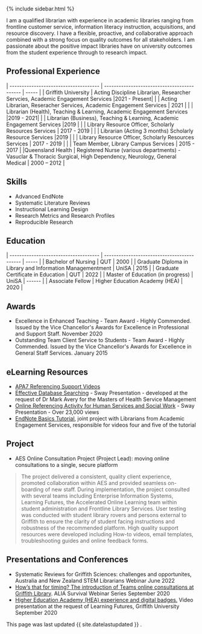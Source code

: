 
{% include sidebar.html %}

I am a qualified librarian with experience in academic libraries ranging from frontline customer service, information literacy instruction, acquisitions, and resource discovery. I have a flexible, proactive, and collaborative approach combined with a strong focus on quality outcomes for all stakeholders.
I am passionate about the positive impact libraries have on university outcomes from the student experience through to research impact. 


## Professional Experience

| ------------------------------------- | ------------------------------------------- | ----- |
| Griffith University      | Acting Discipline Librarian, Researcher Servcies, Academic Engagement Services        |2021 - Present|
|  | Acting Librarian, Reseracher Services, Academic Engagement Services | 2021 |
|  | Librarian (Health), Teaching & Learning, Academic Engagement Services |2019 - 2021|
|  | Librarian (Business), Teaching & Learning, Academic Engagement Services |2019 |
|  | Library Resource Officer, Scholarly Resources Services  | 2017 - 2019 |
|  | Librarian (Acting 3 months) Scholarly Resource Services  |2019 |
|  | Library Resource Officer, Scholarly Resources Services  | 2017 - 2019 |
|  | Team Member, Library Campus Services | 2015 - 2017 |
|Queensland Health | Registered Nurse (various departments) - Vasuclar & Thoracic Surgical, High Dependency, Neurology, General Medical | 2000 – 2012  |


## Skills
- Advanced EndNote
- Systematic Literature Reviews
- Instructional Learning Design
- Research Metrics and Research Profiles
- Reproducible Research

## Education

| ------------------------------------- | ------------------------------------------- | ----- |
| Bachelor of Nursing | QUT          | 2000 |
| Graduate Diploma in Library and Information Managementment | UniSA |  2015 |
| Graduate Certificate in Education | QUT  | 2022 |
| Master of Education (in progress) | UniSA | ------  |
| Associate Fellow | Higher Education Academy (HEA) | 2020  |


## Awards
- Excellence in Enhanced Teaching - Team Award - Highly Commended. Issued by the Vice Chancellor's Awards for Excellence in Professional and Support Staff. November 2020
- Outstanding Team Client Service to Students - Team Award - Highly Commended. Issued by the Vice Chancellor's Awards for Excellence in General Staff Services. January 2015



## eLearning Resources
- [APA7 Referencing Support Videos](https://www.griffith.edu.au/library/study/referencing/apa-7) 
- [Effective Database Searching](https://sway.office.com/PDOD6ED0AB6GJdb8?ref=Link) - Sway Presentation - developed at the request of Dr Mark Avery for the Masters of Health Service Management
- [Online Referencing Activity for Human Services and Social Work](https://sway.office.com/XvZ8CDHyYaY3UfWX?ref=Link) - Sway Presentation - Over 23,000 views
- [EndNote Basics Tutorial](https://sway.office.com/n3nosFqHmbyopBXu?ref=Link), joint project with Librarians from Academic Engagement Services, responsible for videos four and five of the tutorial

## Project
- AES Online Consultation Project (Project Lead): moving online consultations to a single, secure platform
>The project delivered a consistent, quality client experience, promoted collaboration within AES and provided seamless on-boarding of new staff. 
During implementation, the project consulted with several teams including Enterprise Information Systems, Learning Futures, the Accelerated Online Learning team within student administration and Frontline Library Services. 
User testing was conducted with student library rovers and persons external to Griffith to ensure the clarity of student facing instructions and robustness of the recommended platform. 
High quality support resources were developed including How-to videos, email templates, troubleshooting guides and online feedback forms.


## Presentations and Conferences
- Systematic Reviews for Griffith Sciences: challenges and opportunites, Australia and New Zealand STEM Librarians Webinar June 2022
- [How’s that for timing? The introduction of Teams online consultations at Griffith Library](https://youtu.be/7bFWYk8AvSU?t=2314). ALIA Survival Webinar Series September 2020 
- [Higher Education Academy (HEA) experience and digital badges.](https://youtu.be/J3LBYLPVBL8) Video presentation at the request of Learning Futures, Griffith University September 2020

This page was last updated {{ site.datelastupdated }} .
